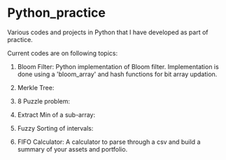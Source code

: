 # Python_practice
Various codes and projects in Python that I have developed as part of practice.

Current codes are on following topics:

1. Bloom Filter: Python implementation of Bloom filter. Implementation is done using a 'bloom_array' and hash functions for bit array updation.

2. Merkle Tree:

3. 8 Puzzle problem:

4. Extract Min of a sub-array:

5. Fuzzy Sorting of intervals:

6. FIFO Calculator: A calculator to parse through a csv and build a summary of your assets and portfolio.
